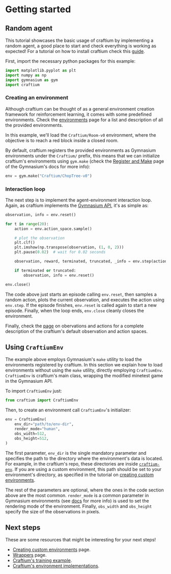 # Getting started

## Random agent
This tutorial showcases the basic usage of craftium by implementing a random agent, a good place to start and check everything is working as expected! For a tutorial on how to install craftium check this [guide](./installation.md).

First, import the necessary python packages for this example:

```python
import matplotlib.pyplot as plt
import numpy as np
import gymnasium as gym
import craftium
```

### Creating an environment

Although craftium can be thought of as a general environment creation framework for reinforcement learning, it comes with some predefined environments. Check the [environments](./environments.md) page for a list and description of all the provided environments.

In this example, we'll load the `Craftium/Room-v0` environment, where the objective is to reach a red block inside a closed room.

By default, craftium registers the provided environments as Gymnasium environments under the `Craftium/` prefix, this means that we can initialize craftium's environments using `gym.make` (check the [Register and Make](https://gymnasium.farama.org/api/registry/#gymnasium.register) page of the Gymnasium's docs for more info):

```python
env = gym.make("Craftium/ChopTree-v0")
```

### Interaction loop

The next step is to implement the agent-environment interaction loop. Again, as craftium implements the [Gymnasium API](https://gymnasium.farama.org/api/env/), it's as simple as:

```python
observation, info = env.reset()

for t in range(20):
    action = env.action_space.sample()

    # plot the observation
    plt.clf()
    plt.imshow(np.transpose(observation, (1, 0, 2)))
    plt.pause(0.02)  # wait for 0.02 seconds

    observation, reward, terminated, truncated, _info = env.step(action)

    if terminated or truncated:
        observation, info = env.reset()

env.close()
```

The code above just starts an episode calling `env.reset`, then samples a random action, plots the current observation, and executes the action using `env.step`. If the episode finishes, `env.reset` is called again to start a new episode. Finally, when the loop ends, `env.close` cleanly closes the environment.

Finally, check the [page](./obs-and-acts.md) on obervations and actions for a complete description of the craftium's default observation and action spaces.

## Using `CraftiumEnv`

The example above employs Gymnasium's `make` utility to load the environments registered by craftium. In this section we explain how to load environments without using the `make` utility, directly employing `CraftiumEnv`. `CraftiumEnv` is craftium's main class, wrapping the modified minetest game in the Gymnasium API.

To import `CraftiumEnv` just:

```python
from craftium import CraftiumEnv
```

Then, to create an environment call `CraftiumEnv`'s initializer:

```python
env = CraftiumEnv(
    env_dir="path/to/env-dir",
    render_mode="human",
    obs_width=512,
    obs_height=512,
)
```

The first parameter, `env_dir` is the single mandatory parameter and specifies the path to the directory where the environment's data is located. For example, in the craftium's repo, these directories are inside [`craftium-env`](https://github.com/mikelma/craftium/tree/main/craftium-envs). If you are using a custom environment, this path should be set to your environment's directory, as specified in the tutorial on [creating custom environments](./creating-envs.md#using-the-custom-environment).

The rest of the parameters are optional, where the ones in the code section above are the most common. `render_mode` is a common parameter in Gymnasium environments (see [docs](https://gymnasium.farama.org/api/env/#gymnasium.Env.render) for more info) is used to set the rendering mode of the environment. Finally, `obs_width` and `obs_height` specify the size of the observations in pixels.

## Next steps

These are some resources that might be interesting for your next steps!

- [Creating custom environments](./creating-envs.md) page.
- [Wrappers](./wrappers.md) page.
- [Craftium's training example](https://github.com/mikelma/craftium/blob/main/train_agent.py).
- [Craftium's environment implementations](https://github.com/mikelma/craftium/tree/main/craftium-envs).

